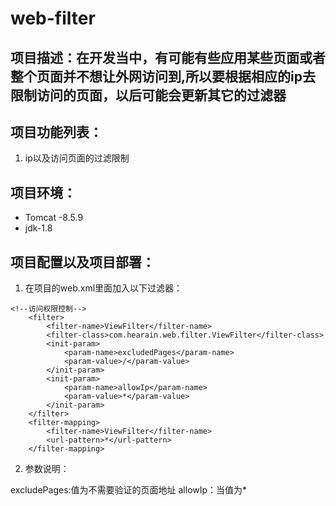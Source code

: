 # web-filter

## 项目描述：在开发当中，有可能有些应用某些页面或者整个页面并不想让外网访问到,所以要根据相应的ip去限制访问的页面，以后可能会更新其它的过滤器

## 项目功能列表：

1. ip以及访问页面的过滤限制

## 项目环境：

* Tomcat -8.5.9
* jdk-1.8

## 项目配置以及项目部署：

1. 在项目的web.xml里面加入以下过滤器：
```
<!--访问权限控制-->
    <filter>
        <filter-name>ViewFilter</filter-name>
        <filter-class>com.hearain.web.filter.ViewFilter</filter-class>
        <init-param>
            <param-name>excludedPages</param-name>
            <param-value>/</param-value>
        </init-param>
        <init-param>
            <param-name>allowIp</param-name>
            <param-value>*</param-value>
        </init-param>
    </filter>
    <filter-mapping>
        <filter-name>ViewFilter</filter-name>
        <url-pattern>*</url-pattern>
    </filter-mapping>
```

2. 参数说明：

excludePages:值为不需要验证的页面地址
allowIp：当值为*
